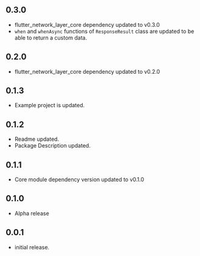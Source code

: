 ## 0.3.0

* flutter_network_layer_core dependency updated to v0.3.0
* `when` and `whenAsync` functions of `ResponseResult` class are updated to be able to return a custom data.

## 0.2.0

* flutter_network_layer_core dependency updated to v0.2.0

## 0.1.3

* Example project is updated.

## 0.1.2

* Readme updated.
* Package Description updated.

## 0.1.1

* Core module dependency version updated to v0.1.0

## 0.1.0

* Alpha release

## 0.0.1

* initial release.
